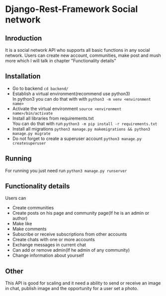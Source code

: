 # **Django-Rest-Framework Social network**

## **Inroduction**

It is a social network API who supports all basic functions in any social network. Users can create new account, communities, make post and mush more which I will talk in chapter "Functionality details"

## **Installation**

* Go to backend `cd backend/`
* Establish a virtual environment(recommend use python3)  
  In python3 you can do that with with `python3 -m venv <environment name>`
* Activate the virtual environment `source <environment name>/bin/activate`
* Install all libraries from requirements.txt  
  You can do that with run `python3 -m pip install -r requirements.txt`
* Install all migrations `python3 manage.py makemigrations && python3 manage.py migrate`
* Do not forget to create a superuser account `python3 manage.py createsuperuser`  

## **Running**

For running you just need run `python3 manage.py runserver`

## **Functionality details**

Users can  
* Create communities
* Create posts on his page and community page(If he is an admin or author)
* Make like
* Make comments
* Subscribe or receive subscriptions from other accounts
* Create chats with one or more accounts
* Exchange messages in current chat
* Can add or remove admin(If he admin of any community)
* Change information about yourself

## **Other**

This API is good for scaling and it need a ability to send or receive an image in chat, publish image and the opportunity for a user set a photo.
